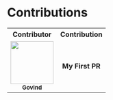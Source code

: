 
# Contributions


<table align="center" >
  <tr>
    <th>Contributor</th>
    <th>Contribution</th>
  </tr>
  
<tr width="900px">
  <td align="center"><img src="https://imgs.search.brave.com/mWCr2Xyf-nFLimHWZH2T9lcoRtxCnoampemNooIgPBk/rs:fit:860:0:0/g:ce/aHR0cHM6Ly9pbWFn/ZXMudW5zcGxhc2gu/Y29tL3Bob3RvLTE1/MjQ0ODE5MDUwMDct/ZWEwNzI1MzRiODIw/P2l4bGliPXJiLTQu/MC4zJml4aWQ9TTN3/eE1qQTNmREI4TUh4/elpXRnlZMmg4Tm54/OGMzQnBaR1Z5YldG/dWZHVnVmREI4ZkRC/OGZId3cmdz0xMDAw/JnE9ODA" width="100px" alt=""/><br /><sub><b>Govind</b></sub><br /></td>
  <td align="center"><b>My First PR </b></td>
</tr>
</table>
